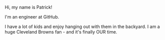 Hi, my name is Patrick!

I'm an engineer at GitHub.

I have a lot of kids and enjoy hanging out with them in the backyard.  I am a huge Cleveland Browns fan - and it's finally OUR time.
